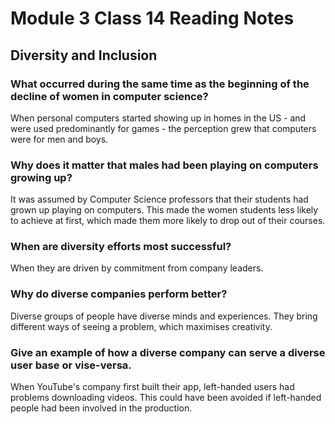 # Module 3 Class 14 Reading Notes

## Diversity and Inclusion

### What occurred during the same time as the beginning of the decline of women in computer science?

When personal computers started showing up in homes in the US - and were used predominantly for games - the perception grew that computers were for men and boys.

### Why does it matter that males had been playing on computers growing up?

It was assumed by Computer Science professors that their students had grown up playing on computers. This made the women students less likely to achieve at first, which made them more likely to drop out of their courses.

### When are diversity efforts most successful?

When they are driven by commitment from company leaders.

### Why do diverse companies perform better?

Diverse groups of people have diverse minds and experiences. They bring different ways of seeing a problem, which maximises creativity.

### Give an example of how a diverse company can serve a diverse user base or vise-versa.

When YouTube's company first built their app, left-handed users had problems downloading videos. This could have been avoided if left-handed people had been involved in the production.
